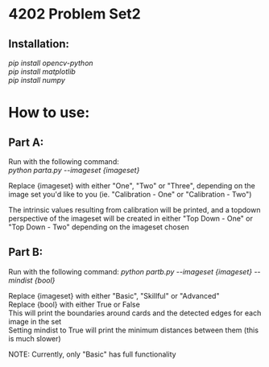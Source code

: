 # 4202 Problem Set2
## Installation:
_pip install opencv-python_  
_pip install matplotlib_  
_pip install numpy_  

# How to use:
## Part A:
Run with the following command:  
_python parta.py --imageset {imageset}_

Replace {imageset} with either "One", "Two" or "Three", depending on the image set you'd like to you (ie. "Calibration - One" or "Calibration - Two")

The intrinsic values resulting from calibration will be printed, and a topdown perspective of the imageset will be created in either "Top Down - One" or "Top Down - Two" depending on the imageset chosen

## Part B:
Run with the following command: 
_python partb.py --imageset {imageset} --mindist {bool}_

Replace {imageset} with either "Basic", "Skillful" or "Advanced"  
Replace {bool} with either True or False  
This will print the boundaries around cards and the detected edges for each image in the set  
Setting mindist to True will print the minimum distances between them (this is much slower)

NOTE: Currently, only "Basic" has full functionality